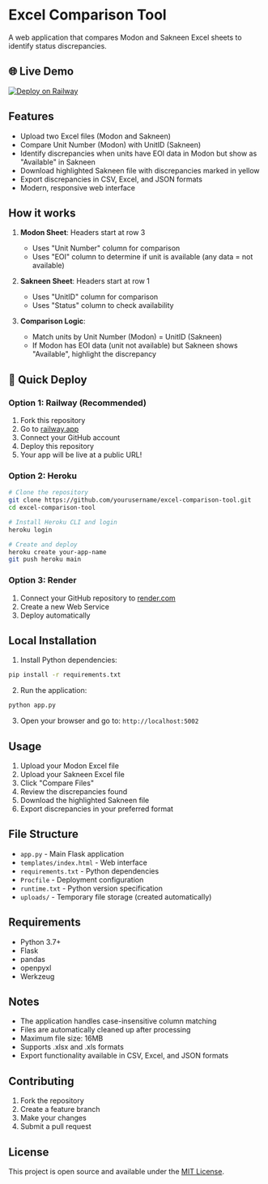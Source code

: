 # Excel Comparison Tool

A web application that compares Modon and Sakneen Excel sheets to identify status discrepancies.

## 🌐 Live Demo

[![Deploy on Railway](https://railway.app/button.svg)](https://railway.app/template/your-template-id)

## Features

- Upload two Excel files (Modon and Sakneen)
- Compare Unit Number (Modon) with UnitID (Sakneen)
- Identify discrepancies when units have EOI data in Modon but show as "Available" in Sakneen
- Download highlighted Sakneen file with discrepancies marked in yellow
- Export discrepancies in CSV, Excel, and JSON formats
- Modern, responsive web interface

## How it works

1. **Modon Sheet**: Headers start at row 3

   - Uses "Unit Number" column for comparison
   - Uses "EOI" column to determine if unit is available (any data = not available)

2. **Sakneen Sheet**: Headers start at row 1

   - Uses "UnitID" column for comparison
   - Uses "Status" column to check availability

3. **Comparison Logic**:
   - Match units by Unit Number (Modon) = UnitID (Sakneen)
   - If Modon has EOI data (unit not available) but Sakneen shows "Available", highlight the discrepancy

## 🚀 Quick Deploy

### Option 1: Railway (Recommended)

1. Fork this repository
2. Go to [railway.app](https://railway.app)
3. Connect your GitHub account
4. Deploy this repository
5. Your app will be live at a public URL!

### Option 2: Heroku

```bash
# Clone the repository
git clone https://github.com/yourusername/excel-comparison-tool.git
cd excel-comparison-tool

# Install Heroku CLI and login
heroku login

# Create and deploy
heroku create your-app-name
git push heroku main
```

### Option 3: Render

1. Connect your GitHub repository to [render.com](https://render.com)
2. Create a new Web Service
3. Deploy automatically

## Local Installation

1. Install Python dependencies:

```bash
pip install -r requirements.txt
```

2. Run the application:

```bash
python app.py
```

3. Open your browser and go to: `http://localhost:5002`

## Usage

1. Upload your Modon Excel file
2. Upload your Sakneen Excel file
3. Click "Compare Files"
4. Review the discrepancies found
5. Download the highlighted Sakneen file
6. Export discrepancies in your preferred format

## File Structure

- `app.py` - Main Flask application
- `templates/index.html` - Web interface
- `requirements.txt` - Python dependencies
- `Procfile` - Deployment configuration
- `runtime.txt` - Python version specification
- `uploads/` - Temporary file storage (created automatically)

## Requirements

- Python 3.7+
- Flask
- pandas
- openpyxl
- Werkzeug

## Notes

- The application handles case-insensitive column matching
- Files are automatically cleaned up after processing
- Maximum file size: 16MB
- Supports .xlsx and .xls formats
- Export functionality available in CSV, Excel, and JSON formats

## Contributing

1. Fork the repository
2. Create a feature branch
3. Make your changes
4. Submit a pull request

## License

This project is open source and available under the [MIT License](LICENSE).
